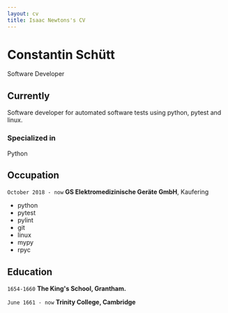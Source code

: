 ```yaml
---
layout: cv
title: Isaac Newtons's CV
---
```

# Constantin Schütt
Software Developer


## Currently

Software developer for automated software tests using python, pytest and linux.

### Specialized in

Python

## Occupation

`October 2018 - now`
__GS Elektromedizinische Geräte GmbH__, Kaufering

- python
- pytest
- pylint
- git
- linux
- mypy
- rpyc

## Education

`1654-1660`
__The King's School, Grantham.__

`June 1661 - now`
__Trinity College, Cambridge__









<!-- ### Footer

Last updated: May 2013 -->


